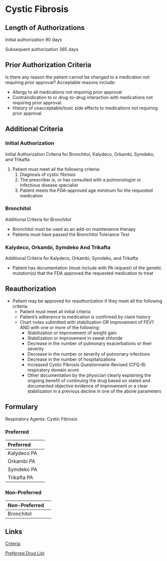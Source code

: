 # Cystic Fibrosis

## Length of Authorizations

Initial authorization 90 days

Subsequent authorization 365 days

## Prior Authorization Criteria

Is there any reason the patient cannot be changed to a medication not requiring prior approval? Acceptable reasons include:

-   Allergy to all medications not requiring prior approval
-   Contraindication to or drug-to-drug interaction with medications not requiring prior approval.
-   History of unacceptable/toxic side effects to medications not requiring prior approval

## Additional Criteria
### Initial Authorization

Initial Authorization Criteria for Bronchitol, Kalydeco, Orkambi, Symdeko, and Trikafta

1.  Patient must meet all the following criteria:
    1.  Diagnosis of cystic fibrosis
    2.  The prescriber is, or has consulted with a pulmonologist or infectious disease specialist
    3.  Patient meets the FDA-approved age minimum for the requested medication

### Bronchitol

Additional Criteria for Bronchitol

-   Bronchitol must be used as an add-on maintenance therapy
-   Patients must have passed the Bronchitol Tolerance Test

### Kalydeco, Orkambi, Symdeko And Trikafta

Additional Criteria for Kalydeco, Orkambi, Symdeko, and Trikafta

-   Patient has documentation (must include with PA request) of the genetic mutation(s) that the FDA approved the requested medication to treat

## Reauthorization

-   Patient may be approved for reauthorization if they meet all the following criteria:
    -   Patient must meet all initial criteria
    -   Patient’s adherence to medication is confirmed by claim history
    -   Chart notes submitted with stabilization OR improvement of FEV1 AND with one or more of the following:
        -   Stabilization or improvement of weight gain
        -   Stabilization or improvement in sweat chloride
        -   Decrease in the number of pulmonary exacerbations or their severity
        -   Decrease in the number or severity of pulmonary infections
        -   Decrease in the number of hospitalizations
        -   Increased Cystic Fibrosis Questionnaire-Revised (CFQ-R) respiratory domain score
        -   Other documentation by the physician clearly explaining the ongoing benefit of continuing the drug based on stated and documented objective evidence of improvement or a clear stabilization in a previous decline in one of the above parameters

## Formulary

Respiratory Agents: Cystic Fibrosis

### Preferred

| Preferred   |      |
| :---------- | ---: |
| Kalydeco PA |      |
| Orkambi PA  |      |
| Symdeko PA  |      |
| Trikafta PA |      |

### Non-Preferred

| Non-Preferred |      |
| :------------ | ---: |
| Bronchitol    |      |

## Links

[Criteria](https://pharmacy.medicaid.ohio.gov/sites/default/files/20220415_UPDL_Criteria_FINAL_.pdf#page=88)

[Preferred Drug List](https://pharmacy.medicaid.ohio.gov/sites/default/files/20220701_UPDL_FINAL.pdf#page=29)